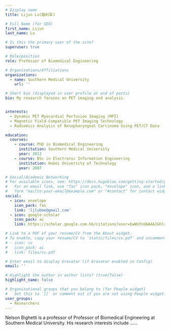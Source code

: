 ```yaml
---
# Display name
title: Lijun Lu(路利军)

# Full Name (for SEO)
first_name: Lijun
last_name: Lu

# Is this the primary user of the site?
superuser: true

# Role/position
role: Professor of Biomedical Engineering

# Organizations/Affiliations
organizations:
  - name: Southern Medical University
    url: ''

# Short bio (displayed in user profile at end of posts)
bio: My research focuses on PET imaging and analysis. 


interests:
  - Dynamic PET Myocardial Perfusion Imaging (MPI)
  - Magnetic Field-Compatible PET Imaging Technology
  - Radiomics Analysis of Nasopharyngeal Carcinoma Using PET/CT Data

education:
  courses:
    - course: PhD in Biomedical Engineering 
      institution: Southern Medical University
      year: 2012
    - course: BSc in Electronic Information Engineering
      institution: Hubei University of Technology
      year: 2007

# Social/Academic Networking
# For available icons, see: https://docs.hugoblox.com/getting-started/page-builder/#icons
#   For an email link, use "fas" icon pack, "envelope" icon, and a link in the
#   form "mailto:your-email@example.com" or "#contact" for contact widget.
social:
  - icon: envelope
    icon_pack: fas
    link: 'ljlubme@gmail.com'
  - icon: google-scholar
    icon_pack: ai
    link: https://scholar.google.com.hk/citations?user=EwWUYnUAAAAJ&hl=zh-CN&oi=ao

# Link to a PDF of your resume/CV from the About widget.
# To enable, copy your resume/CV to `static/files/cv.pdf` and uncomment the lines below.
# - icon: cv
#   icon_pack: ai
#   link: files/cv.pdf

# Enter email to display Gravatar (if Gravatar enabled in Config)
email: ''

# Highlight the author in author lists? (true/false)
highlight_name: false

# Organizational groups that you belong to (for People widget)
#   Set this to `[]` or comment out if you are not using People widget.
user_groups:
  - Researchers
---
```


Nelson Bighetti is a professor of Professor of Biomedical Engineering at Southern Medical University. His research interests include ......
